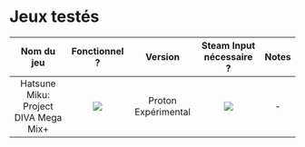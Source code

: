 # Jeux testés

| Nom du jeu    | Fonctionnel ? | Version | Steam Input nécessaire ? | Notes |
|     :---:     |     :---:     |  :---:  |          :---:           | :---: |
| Hatsune Miku: Project DIVA Mega Mix+ | ![](https://img.shields.io/static/v1?label=&message=Oui&color=green) | Proton Expérimental | ![](https://img.shields.io/static/v1?label=&message=Oui&color=green) | - |
